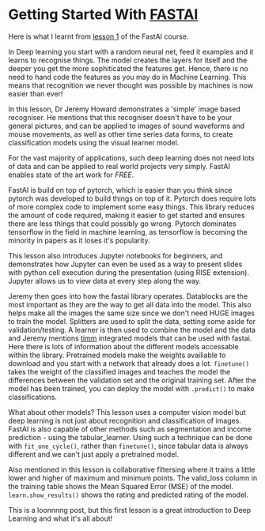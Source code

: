 # Getting Started With **[FASTAI](https://www.fast.ai/)**

Here is what I learnt from [lesson 1](https://course.fast.ai/Lessons/lesson1.html) of the FastAI course. 

In Deep learning you start with a random neural net, feed it examples and it learns to recognise things. The model creates the layers for itself and the deeper you get the more sophiticated the features get. Hence, there is no need to hand code the features as you may do in Machine Learning. This means that recognition we never thought was possible by machines is now easier than ever!

In this lesson, Dr Jeremy Howard demonstrates a 'simple' image based recogniser. He mentions that this recogniser doesn't have to be your general pictures, and can be applied to images of sound waveforms and mouse movements, as well as other time series data forms, to create classification models using the visual learner model. 

For the vast majority of applications, such deep learning does not need lots of data and can be applied to real world projects very simply. FastAI enables state of the art work for *FREE*. 

FastAI is build on top of pytorch, which is easier than you think since pytorch was developed to build things on top of it. Pytorch does require lots of more complex code to implement some easy things. This library reduces the amount of code required, making it easier to get started and ensures there are less things that could possibly go wrong. Pytorch dominates tensorflow in the field in machine learning, as tensorflow is becoming the minority in papers as it loses it's popularity. 

This lesson also introduces Jupyter notebooks for beginners, and demonstrates how Jupyter can even be used as a way to present slides with python cell execution during the presentation (using RISE extension). Jupyter allows us to view data at every step along the way. 

Jeremy then goes into how the fastai library operates. Datablocks are the most important as they are the way to get all data into the model. This also helps make all the images the same size since we don't need HUGE images to train the model. Splitters are used to split the data, setting some aside for validation/testing. A learner is then used to combine the model and the data and Jeremy mentions [timm](timm.fast.ai) integrated models that can be used with fastai. Here there is lots of information about the different models accessable within the library. Pretrained models make the weights availiable to download and you start with a network that already does a lot. `finetune()` takes the weight of the classified images and teaches the model the differences between the validation set and the original training set. After the model has been trained, you can deploy the model with `.predict()` to make classifications. 

What about other models? This lesson uses a computer vision model but deep learning is not just about recognition and classification of images. FastAI is also capable of other methods such as segmentation and income prediction - using the tabular_learner. Using such a technique can be done with `fit_one_cycle()`, rather than `finetune()`, since tabular data is always different and we can't just apply a pretrained model. 

Also mentioned in this lesson is collaborative filtersing where it trains a little lower and higher of maximum and minimum points. The valid_loss column in the training table shows the Mean Squared Error (MSE) of the model. `learn.show_results()` shows the rating and predicted rating of the model. 

This is a loonnnng post, but this first lesson is a great introduction to Deep Learning and what it's all about!
